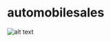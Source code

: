 # automobilesales
![alt text](https://raw.githubusercontent.com/youknowho/automobilesales/master/images/Landing_Page.png)
